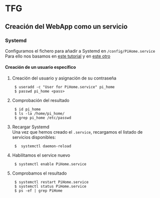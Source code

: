 # TFG

## Creación del WebApp como un servicio
### Systemd
Configuramos el fichero para añadir a Systemd en `/config/PiHome.service`
Para ello nos basamos en [este tutorial](https://www.golinuxcloud.com/run-systemd-service-specific-user-group-linux/ "Creación de un usuario para el servicio")
y en [este otro](https://blog.miguelgrinberg.com/post/running-a-flask-application-as-a-service-with-systemd "Para la configuración del servicio")

#### Creación de un usuario específico
1. Creación del usuario y asignación de su contraseña

        $ useradd -c "User for PiHome.service" pi_home
        $ passwd pi_home <pass>
1. Comprobación del resultado  

        $ id pi_home
        $ ls -la /home/pi_home/
        $ grep pi_home /etc/passwd
1. Recargar Systemd  
Una vez que hemos creado el `.service`, recargamos el listado de servicios disponibles:  
  
        $  systemctl daemon-reload
1. Habilitamos el service nuevo  

        $ systemctl enable PiHome.service
1. Comprobamos el resultado  

        $ systemctl restart PiHome.service
        $ systemctl status PiHome.service
        $ ps -ef | grep PiHome